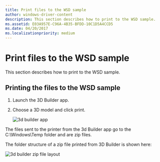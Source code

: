 ```yaml
---
title: Print files to the WSD sample
author: windows-driver-content
description: This section describes how to print to the WSD sample.
ms.assetid: E03A957E-C96A-4B35-BFDD-10C1D5A4CCD5
ms.date: 04/20/2017
ms.localizationpriority: medium
---
```


# Print files to the WSD sample


This section describes how to print to the WSD sample.

## Printing the files to the WSD sample


1.  Launch the 3D Builder app.

2.  Choose a 3D model and click print.

    ![3d builder app](images/wsd-app-16.png)

The files sent to the printer from the 3d Builder app go to the C:\\Windows\\Temp folder and are zip files.

The folder structure of a zip file printed from 3D Builder is shown here:

![3d builder zip file layout](images/wsd-app-17.png)

 

 




